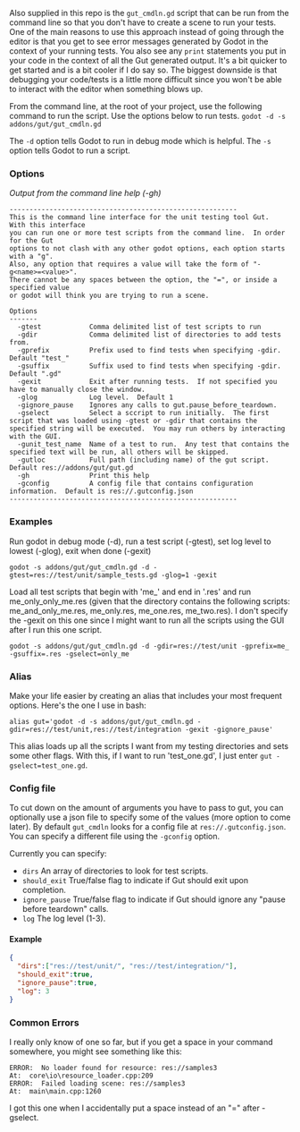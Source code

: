 Also supplied in this repo is the `gut_cmdln.gd` script that can be run from the command line so that you don't have to create a scene to run your tests.  One of the main reasons to use this approach instead of going through the editor is that you get to see error messages generated by Godot in the context of your running tests.  You also see any `print` statements you put in  your code in the context of all the Gut generated output.  It's a bit quicker to get started and is a bit cooler if I do say so.  The biggest downside is that debugging your code/tests is a little more difficult since you won't be able to interact with the editor when something blows up.

From the command line, at the root of your project, use the following command to run the script.  Use the options below to run tests.
	`godot -d -s addons/gut/gut_cmdln.gd`

The `-d` option tells Godot to run in debug mode which is helpful.  The `-s` option tells Godot to run a script.

### Options
_Output from the command line help (-gh)_
```
---------------------------------------------------------
This is the command line interface for the unit testing tool Gut.  With this interface
you can run one or more test scripts from the command line.  In order for the Gut
options to not clash with any other godot options, each option starts with a "g".  
Also, any option that requires a value will take the form of "-g<name>=<value>".  
There cannot be any spaces between the option, the "=", or inside a specified value
or godot will think you are trying to run a scene.

Options
-------
  -gtest            Comma delimited list of test scripts to run
  -gdir             Comma delimited list of directories to add tests from.
  -gprefix          Prefix used to find tests when specifying -gdir.  Default "test_"
  -gsuffix          Suffix used to find tests when specifying -gdir.  Default ".gd"
  -gexit            Exit after running tests.  If not specified you have to manually close the window.
  -glog             Log level.  Default 1
  -gignore_pause    Ignores any calls to gut.pause_before_teardown.
  -gselect          Select a sccript to run initially.  The first script that was loaded using -gtest or -gdir that contains the specified string will be executed.  You may run others by interacting with the GUI.
  -gunit_test_name  Name of a test to run.  Any test that contains the specified text will be run, all others will be skipped.
  -gutloc           Full path (including name) of the gut script.  Default res://addons/gut/gut.gd
  -gh               Print this help
  -gconfig          A config file that contains configuration information.  Default is res://.gutconfig.json
---------------------------------------------------------
```

### Examples

Run godot in debug mode (-d), run a test script (-gtest), set log level to lowest (-glog), exit when done (-gexit)

`godot -s addons/gut/gut_cmdln.gd -d -gtest=res://test/unit/sample_tests.gd -glog=1 -gexit`

Load all test scripts that begin with 'me_' and end in '.res' and run me_only_only_me.res (given that the directory contains the following scripts:  me_and_only_me.res, me_only.res, me_one.res, me_two.res).  I don't specify the -gexit on this one since I might want to run all the scripts using the GUI after I run this one script.

`godot -s addons/gut/gut_cmdln.gd -d -gdir=res://test/unit -gprefix=me_ -gsuffix=.res -gselect=only_me`

### Alias
Make your life easier by creating an alias that includes your most frequent options.  Here's the one I use in bash:

`alias gut='godot -d -s addons/gut/gut_cmdln.gd -gdir=res://test/unit,res://test/integration -gexit -gignore_pause'`

This alias loads up all the scripts I want from my testing directories and sets some other flags.  With this, if I want to run 'test_one.gd', I just enter `gut -gselect=test_one.gd`.

### Config file
To cut down on the amount of arguments you have to pass to gut, you can optionally use a json file to specify some of the values (more option to come later).  By default `gut_cmdln` looks for a config file at `res://.gutconfig.json`.  You can specify a different file using the `-gconfig` option.

Currently you can specify:
* `dirs` An array of directories to look for test scripts.
* `should_exit` True/false flag to indicate if Gut should exit upon completion.
* `ignore_pause` True/false flag to indicate if Gut should ignore any "pause before teardown" calls.
* `log` The log level (1-3).

#### Example
``` json
{
  "dirs":["res://test/unit/", "res://test/integration/"],
  "should_exit":true,
  "ignore_pause":true,
  "log": 3
}
```
### Common Errors
I really only know of one so far, but if you get a space in your command somewhere, you might see something like this:
```
ERROR:  No loader found for resource: res://samples3
At:  core\io\resource_loader.cpp:209
ERROR:  Failed loading scene: res://samples3
At:  main\main.cpp:1260
```
I got this one when I accidentally put a space instead of an "=" after -gselect.
